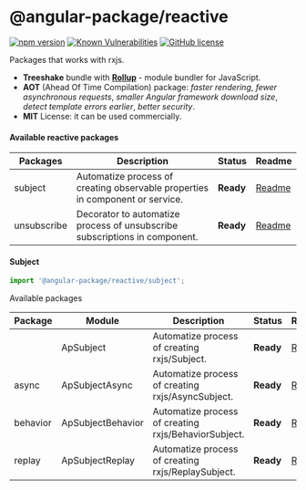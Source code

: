 # @angular-package/reactive

[![npm version](https://badge.fury.io/js/%40angular-package%2Freactive.svg)](https://badge.fury.io/js/%40angular-package%2Freactive)
[![Known Vulnerabilities](https://snyk.io/test/npm/@angular-package/reactive/badge.svg)](https://snyk.io/test/npm/@angular-package/reactive)
[![GitHub license](https://img.shields.io/github/license/angular-package/angular-package.svg)](https://github.com/angular-package/angular-package/blob/master/LICENSE)

Packages that works with rxjs.

* **Treeshake** bundle with **[Rollup](https://rollupjs.org/#introduction)** - module bundler for JavaScript.
* **AOT** (Ahead Of Time Compilation) package: *faster rendering*, *fewer asynchronous requests*, *smaller Angular framework download size*, *detect template errors earlier*, *better security*.
* **MIT** License: it can be used commercially.

#### Available reactive packages

| Packages         | Description                                    | Status      | Readme       |
|------------------|------------------------------------------------|-------------|--------------|
| subject | Automatize process of creating observable properties in component or service.   | **Ready**  | [Readme][0] |
| unsubscribe | Decorator to automatize process of unsubscribe subscriptions in component. | **Ready**  | [Readme][1] |

#### Subject

```typescript
import '@angular-package/reactive/subject';
```

Available packages

| Package  | Module            | Description                                          | Status     | Readme      |
|----------|-------------------|------------------------------------------------------|------------|-------------|
|         | ApSubject         | Automatize process of creating rxjs/Subject.         | **Ready**  | [Readme][2] |
| async   | ApSubjectAsync    | Automatize process of creating rxjs/AsyncSubject.    | **Ready**  | [Readme][3] |
| behavior| ApSubjectBehavior | Automatize process of creating rxjs/BehaviorSubject. | **Ready**  | [Readme][4] |
| replay  | ApSubjectReplay   | Automatize process of creating rxjs/ReplaySubject.   | **Ready**  | [Readme][5] |


[0]: https://github.com/angular-package/angular-package/tree/master/packages/reactive/packages/subject#readme
[1]: https://github.com/angular-package/angular-package/tree/master/packages/reactive/packages/unsubscribe#readme
[2]: https://github.com/angular-package/angular-package/tree/master/packages/reactive/packages/subject/#readme
[3]: https://github.com/angular-package/angular-package/tree/master/packages/reactive/packages/subject/async#readme
[4]: https://github.com/angular-package/angular-package/tree/master/packages/reactive/packages/subject/behavior#readme
[5]: https://github.com/angular-package/angular-package/tree/master/packages/reactive/packages/subject/replay#readme
